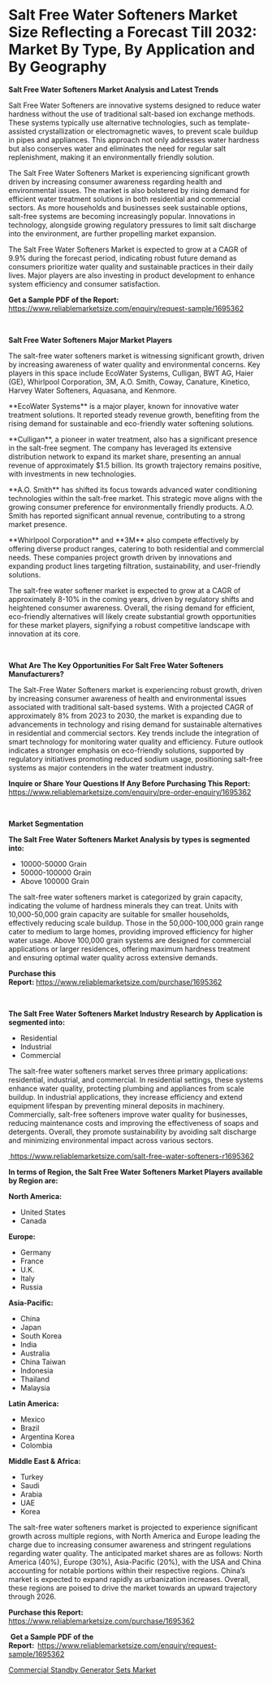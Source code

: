 <p><h1>Salt Free Water Softeners Market Size Reflecting a Forecast Till 2032: Market By Type, By Application and By Geography</h1></p><p><strong>Salt Free Water Softeners Market Analysis and Latest Trends</strong></p>
<p><p>Salt Free Water Softeners are innovative systems designed to reduce water hardness without the use of traditional salt-based ion exchange methods. These systems typically use alternative technologies, such as template-assisted crystallization or electromagnetic waves, to prevent scale buildup in pipes and appliances. This approach not only addresses water hardness but also conserves water and eliminates the need for regular salt replenishment, making it an environmentally friendly solution.</p><p>The Salt Free Water Softeners Market is experiencing significant growth driven by increasing consumer awareness regarding health and environmental issues. The market is also bolstered by rising demand for efficient water treatment solutions in both residential and commercial sectors. As more households and businesses seek sustainable options, salt-free systems are becoming increasingly popular. Innovations in technology, alongside growing regulatory pressures to limit salt discharge into the environment, are further propelling market expansion. </p><p>The Salt Free Water Softeners Market is expected to grow at a CAGR of 9.9% during the forecast period, indicating robust future demand as consumers prioritize water quality and sustainable practices in their daily lives. Major players are also investing in product development to enhance system efficiency and consumer satisfaction.</p></p>
<p><strong>Get a Sample PDF of the Report:&nbsp;</strong> <a href="https://www.reliablemarketsize.com/enquiry/request-sample/1695362?utm_campaign=3504&utm_medium=2&utm_source=Github&utm_content=ia&utm_term=10042025&utm_id=salt-free-water-softeners">https://www.reliablemarketsize.com/enquiry/request-sample/1695362</a></p>
<p>&nbsp;</p>
<p><strong>Salt Free Water Softeners Major Market Players</strong></p>
<p><p>The salt-free water softeners market is witnessing significant growth, driven by increasing awareness of water quality and environmental concerns. Key players in this space include EcoWater Systems, Culligan, BWT AG, Haier (GE), Whirlpool Corporation, 3M, A.O. Smith, Coway, Canature, Kinetico, Harvey Water Softeners, Aquasana, and Kenmore.</p><p>**EcoWater Systems** is a major player, known for innovative water treatment solutions. It reported steady revenue growth, benefiting from the rising demand for sustainable and eco-friendly water softening solutions. </p><p>**Culligan**, a pioneer in water treatment, also has a significant presence in the salt-free segment. The company has leveraged its extensive distribution network to expand its market share, presenting an annual revenue of approximately $1.5 billion. Its growth trajectory remains positive, with investments in new technologies.</p><p>**A.O. Smith** has shifted its focus towards advanced water conditioning technologies within the salt-free market. This strategic move aligns with the growing consumer preference for environmentally friendly products. A.O. Smith has reported significant annual revenue, contributing to a strong market presence.</p><p>**Whirlpool Corporation** and **3M** also compete effectively by offering diverse product ranges, catering to both residential and commercial needs. These companies project growth driven by innovations and expanding product lines targeting filtration, sustainability, and user-friendly solutions.</p><p>The salt-free water softener market is expected to grow at a CAGR of approximately 8-10% in the coming years, driven by regulatory shifts and heightened consumer awareness. Overall, the rising demand for efficient, eco-friendly alternatives will likely create substantial growth opportunities for these market players, signifying a robust competitive landscape with innovation at its core.</p></p>
<p>&nbsp;</p>
<p><strong>What Are The Key Opportunities For Salt Free Water Softeners Manufacturers?</strong></p>
<p><p>The Salt-Free Water Softeners market is experiencing robust growth, driven by increasing consumer awareness of health and environmental issues associated with traditional salt-based systems. With a projected CAGR of approximately 8% from 2023 to 2030, the market is expanding due to advancements in technology and rising demand for sustainable alternatives in residential and commercial sectors. Key trends include the integration of smart technology for monitoring water quality and efficiency. Future outlook indicates a stronger emphasis on eco-friendly solutions, supported by regulatory initiatives promoting reduced sodium usage, positioning salt-free systems as major contenders in the water treatment industry.</p></p>
<p><strong>Inquire or Share Your Questions If Any Before Purchasing This Report:</strong> <a href="https://www.reliablemarketsize.com/enquiry/pre-order-enquiry/1695362?utm_campaign=3504&utm_medium=2&utm_source=Github&utm_content=ia&utm_term=10042025&utm_id=salt-free-water-softeners">https://www.reliablemarketsize.com/enquiry/pre-order-enquiry/1695362</a></p>
<p>&nbsp;</p>
<p><strong>Market Segmentation</strong></p>
<p><strong>The Salt Free Water Softeners Market Analysis by types is segmented into:</strong></p>
<p><ul><li>10000-50000 Grain</li><li>50000-100000 Grain</li><li>Above 100000 Grain</li></ul></p>
<p><p>The salt-free water softeners market is categorized by grain capacity, indicating the volume of hardness minerals they can treat. Units with 10,000-50,000 grain capacity are suitable for smaller households, effectively reducing scale buildup. Those in the 50,000-100,000 grain range cater to medium to large homes, providing improved efficiency for higher water usage. Above 100,000 grain systems are designed for commercial applications or larger residences, offering maximum hardness treatment and ensuring optimal water quality across extensive demands.</p></p>
<p><strong>Purchase this Report:&nbsp;</strong><a href="https://www.reliablemarketsize.com/purchase/1695362?utm_campaign=3504&utm_medium=2&utm_source=Github&utm_content=ia&utm_term=10042025&utm_id=salt-free-water-softeners">https://www.reliablemarketsize.com/purchase/1695362</a></p>
<p>&nbsp;</p>
<p><strong>The Salt Free Water Softeners Market Industry Research by Application is segmented into:</strong></p>
<p><ul><li>Residential</li><li>Industrial</li><li>Commercial</li></ul></p>
<p><p>The salt-free water softeners market serves three primary applications: residential, industrial, and commercial. In residential settings, these systems enhance water quality, protecting plumbing and appliances from scale buildup. In industrial applications, they increase efficiency and extend equipment lifespan by preventing mineral deposits in machinery. Commercially, salt-free softeners improve water quality for businesses, reducing maintenance costs and improving the effectiveness of soaps and detergents. Overall, they promote sustainability by avoiding salt discharge and minimizing environmental impact across various sectors.</p></p>
<p><a href="https://www.reliablemarketsize.com/salt-free-water-softeners-r1695362?utm_campaign=3504&utm_medium=2&utm_source=Github&utm_content=ia&utm_term=10042025&utm_id=salt-free-water-softeners">&nbsp;https://www.reliablemarketsize.com/salt-free-water-softeners-r1695362</a></p>
<p><strong>In terms of Region, the Salt Free Water Softeners Market Players available by Region are:</strong></p>
<p>
    <p> <strong> North America: </strong>
        <ul>
            <li>United States</li>
            <li>Canada</li>
        </ul>
        </p> 
    <p> <strong> Europe: </strong>
        <ul>
            <li>Germany</li>
            <li>France</li>
            <li>U.K.</li>
            <li>Italy</li>
            <li>Russia</li>
        </ul>
        </p> 
    <p> <strong> Asia-Pacific: </strong>
        <ul>
            <li>China</li>
            <li>Japan</li>
            <li>South Korea</li>
            <li>India</li>
            <li>Australia</li>
            <li>China Taiwan</li>
            <li>Indonesia</li>
            <li>Thailand</li>
            <li>Malaysia</li>
        </ul>
        </p> 
    <p> <strong> Latin America: </strong>
        <ul>
            <li>Mexico</li>
            <li>Brazil</li>
            <li>Argentina Korea</li>
            <li>Colombia</li>
        </ul>
        </p> 
    <p> <strong> Middle East & Africa: </strong>
        <ul>
            <li>Turkey</li>
            <li>Saudi</li>
            <li>Arabia</li>
            <li>UAE</li>
            <li>Korea</li>
        </ul>
    </p>
    </p>
<p><p>The salt-free water softeners market is projected to experience significant growth across multiple regions, with North America and Europe leading the charge due to increasing consumer awareness and stringent regulations regarding water quality. The anticipated market shares are as follows: North America (40%), Europe (30%), Asia-Pacific (20%), with the USA and China accounting for notable portions within their respective regions. China’s market is expected to expand rapidly as urbanization increases. Overall, these regions are poised to drive the market towards an upward trajectory through 2026.</p></p>
<p><strong>Purchase this Report: </strong><a href="https://www.reliablemarketsize.com/purchase/1695362?utm_campaign=3504&utm_medium=2&utm_source=Github&utm_content=ia&utm_term=10042025&utm_id=salt-free-water-softeners">https://www.reliablemarketsize.com/purchase/1695362</a></p>
<p>&nbsp;<strong>Get a Sample PDF of the Report:&nbsp;&nbsp;</strong><a href="https://www.reliablemarketsize.com/enquiry/request-sample/1695362?utm_campaign=3504&utm_medium=2&utm_source=Github&utm_content=ia&utm_term=10042025&utm_id=salt-free-water-softeners">https://www.reliablemarketsize.com/enquiry/request-sample/1695362</a></p>
<p><strong></strong></p>
<p><p><a href="https://github.com/ikokwuihepa/Market-Research-Report-List-1/blob/main/commercial-standby-generator-sets-market.md?utm_campaign=3504&utm_medium=2&utm_source=Github&utm_content=ia&utm_term=10042025&utm_id=salt-free-water-softeners">Commercial Standby Generator Sets Market</a></p></p>